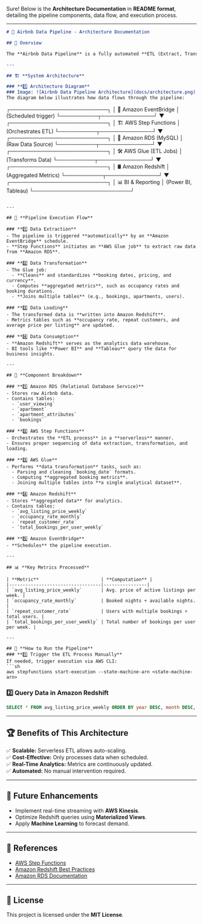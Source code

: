 Sure! Below is the **Architecture Documentation** in **README format**, detailing the pipeline components, data flow, and execution process.  

---

```markdown
# 📐 Airbnb Data Pipeline - Architecture Documentation

## 📌 Overview

The **Airbnb Data Pipeline** is a fully automated **ETL (Extract, Transform, Load)** pipeline designed to process Airbnb-related data for analytics. It is built using **AWS Step Functions**, **Amazon RDS**, **Amazon Redshift**, and supporting AWS services. The pipeline extracts raw data from **Amazon RDS**, transforms it, and loads it into **Amazon Redshift** to generate key business metrics.

---

## 🏗️ **System Architecture**

### **1️⃣ Architecture Diagram**
### Image: ![Airbnb Data Pipeline Architecture](docs/architecture.png)
The diagram below illustrates how data flows through the pipeline:

```
┌──────────────────────────┐
│  📅 Amazon EventBridge   │  (Scheduled trigger)
└──────────┬──────────────┘
           ▼
┌──────────────────────────┐
│ 🏗️ AWS Step Functions    │  (Orchestrates ETL)
└──────────┬──────────────┘
           ▼
┌──────────────────────────┐
│  📡 Amazon RDS (MySQL)   │  (Raw Data Source)
└──────────┬──────────────┘
           ▼
┌──────────────────────────┐
│ 🛠️ AWS Glue (ETL Jobs)   │  (Transforms Data)
└──────────┬──────────────┘
           ▼
┌──────────────────────────┐
│  🛢️ Amazon Redshift      │  (Aggregated Metrics)
└──────────┬──────────────┘
           ▼
┌──────────────────────────┐
│ 📊 BI & Reporting        │  (Power BI, Tableau)
└──────────────────────────┘
```

---

## 🔄 **Pipeline Execution Flow**

### **1️⃣ Data Extraction**
- The pipeline is triggered **automatically** by an **Amazon EventBridge** schedule.
- **Step Functions** initiates an **AWS Glue job** to extract raw data from **Amazon RDS**.

### **2️⃣ Data Transformation**
- The Glue job:
  - **Cleans** and standardizes **booking dates, pricing, and currency**.
  - Computes **aggregated metrics**, such as occupancy rates and booking durations.
  - **Joins multiple tables** (e.g., bookings, apartments, users).

### **3️⃣ Data Loading**
- The transformed data is **written into Amazon Redshift**.
- Metrics tables such as **occupancy rate, repeat customers, and average price per listing** are updated.

### **4️⃣ Data Consumption**
- **Amazon Redshift** serves as the analytics data warehouse.
- BI tools like **Power BI** and **Tableau** query the data for business insights.

---

## 📂 **Component Breakdown**

### **1️⃣ Amazon RDS (Relational Database Service)**
- Stores raw Airbnb data.
- Contains tables:
  - `user_viewing`
  - `apartment`
  - `apartment_attributes`
  - `bookings`

### **2️⃣ AWS Step Functions**
- Orchestrates the **ETL process** in a **serverless** manner.
- Ensures proper sequencing of data extraction, transformation, and loading.

### **3️⃣ AWS Glue**
- Performs **data transformation** tasks, such as:
  - Parsing and cleaning `booking_date` formats.
  - Computing **aggregated booking metrics**.
  - Joining multiple tables into **a single analytical dataset**.

### **4️⃣ Amazon Redshift**
- Stores **aggregated data** for analytics.
- Contains tables:
  - `avg_listing_price_weekly`
  - `occupancy_rate_monthly`
  - `repeat_customer_rate`
  - `total_bookings_per_user_weekly`

### **5️⃣ Amazon EventBridge**
- **Schedules** the pipeline execution.

---

## 📊 **Key Metrics Processed**

| **Metric**                       | **Computation** |
|----------------------------------|----------------|
| `avg_listing_price_weekly`       | Avg. price of active listings per week. |
| `occupancy_rate_monthly`         | Booked nights ÷ available nights. |
| `repeat_customer_rate`           | Users with multiple bookings ÷ total users. |
| `total_bookings_per_user_weekly` | Total number of bookings per user per week. |

---

## 🚀 **How to Run the Pipeline**
### **1️⃣ Trigger the ETL Process Manually**
If needed, trigger execution via AWS CLI:
```sh
aws stepfunctions start-execution --state-machine-arn <state-machine-arn>
```

### **2️⃣ Query Data in Amazon Redshift**
```sql
SELECT * FROM avg_listing_price_weekly ORDER BY year DESC, month DESC, week DESC;
```

---

## 🏆 **Benefits of This Architecture**
✅ **Scalable:** Serverless ETL allows auto-scaling.  
✅ **Cost-Effective:** Only processes data when scheduled.  
✅ **Real-Time Analytics:** Metrics are continuously updated.  
✅ **Automated:** No manual intervention required.  

---

## 🔧 **Future Enhancements**
- Implement real-time streaming with **AWS Kinesis**.
- Optimize Redshift queries using **Materialized Views**.
- Apply **Machine Learning** to forecast demand.

---

## 📖 References
- [AWS Step Functions](https://docs.aws.amazon.com/step-functions/latest/dg/welcome.html)
- [Amazon Redshift Best Practices](https://docs.aws.amazon.com/redshift/latest/dg/c_best-practices.html)
- [Amazon RDS Documentation](https://docs.aws.amazon.com/rds/index.html)

---

## 📜 License
This project is licensed under the **MIT License**.

```
